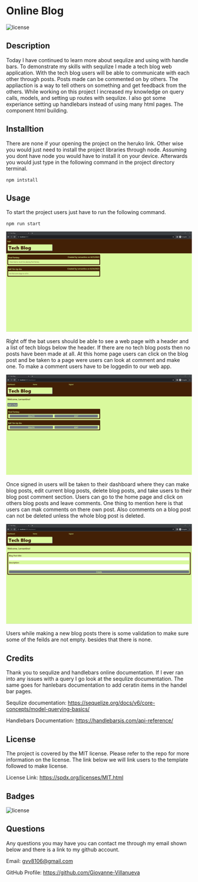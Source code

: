 # Online Blog

![license](https://img.shields.io/badge/license-MIT-green)

## Description

Today I have continued to learn more about sequlize and using with handle bars. To demonstrate my skills with sequlize I made a tech blog web application. With the tech blog users will be able to communicate with each other through posts. Posts made can be commented on by others. The appliaction is a way to tell others on something and get feedback from the others. While working on this project I increased my knowledge on query calls, models, and setting up routes with sequlize. I also got some experiance setting up handlebars instead of using many html pages. The component html building.

## Installtion

There are none if your opening the project on the heruko link. Other wise you would just need to install the project libraries through node. Assuming you dont have node you would have to install it on your device. Afterwards you would just type in the following command in the project directory terminal.
 
    npm intstall

## Usage

To start the project users just have to run the following command.

    npm run start

![Home Page](./public/images/home.png)

Right off the bat users should be able to see a web page with a header and a list of tech blogs below the header. If there are no tech blog posts then no posts have been made at all. At this
home page users can click on the blog post and be taken to a page were users can look at comment and make one. To make a comment users have to be loggedin to our web app. 

![Dashboard](./public/images/Dashboard.png)

Once signed in users will be taken to their dashboard where they can make blog posts, edit current blog posts, delete blog posts, and take users to their blog post comment section. Users can go to the home page and click on others blog posts and leave comments. One thing to mention here is that users can mak comments on there own post. Also comments on a blog post can not be deleted unless the whole blog post is deleted.

![New Post](./public/images/newBlog.png)

Users while making a new blog posts there is some validation to make sure some of the feilds are not empty. besides that there is none.



## Credits

Thank you to sequlize and handlebars online documentation. If I ever ran into any issues with a query I go look at the sequlize documentation. The same goes for hanlebars documentation to add ceratin items in the handel bar pages.

Sequlize documentation: https://sequelize.org/docs/v6/core-concepts/model-querying-basics/

Handlebars Documentation:  https://handlebarsjs.com/api-reference/

## License

The project is covered by the MIT license. Please refer to the repo for more information on the license. The link below we will link users to the template followed to make license.

License Link: https://spdx.org/licenses/MIT.html

## Badges

![license](https://img.shields.io/badge/license-MIT-green)

## Questions

Any questions you may have you can contact me through my email shown below and there is a link to my github account.

Email: gvv8106@gmail.com

GitHub Profile: https://github.com/Giovanne-Villanueva